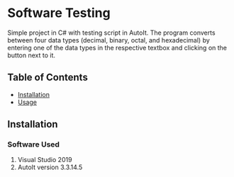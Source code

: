 # Software Testing
 Simple project in C# with testing script in AutoIt. The program converts between four data types (decimal, binary, octal, and hexadecimal) by entering one of the data types in the respective textbox and clicking on the button next to it. 

## Table of Contents
- [Installation](#installation)
- [Usage](#usage)

## Installation
### Software Used
1. Visual Studio 2019
2. AutoIt version 3.3.14.5
